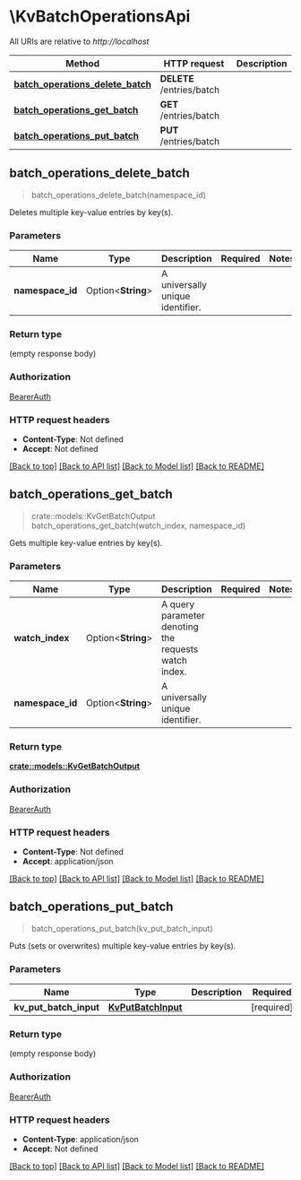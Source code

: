 # \KvBatchOperationsApi

All URIs are relative to *http://localhost*

Method | HTTP request | Description
------------- | ------------- | -------------
[**batch_operations_delete_batch**](KvBatchOperationsApi.md#batch_operations_delete_batch) | **DELETE** /entries/batch | 
[**batch_operations_get_batch**](KvBatchOperationsApi.md#batch_operations_get_batch) | **GET** /entries/batch | 
[**batch_operations_put_batch**](KvBatchOperationsApi.md#batch_operations_put_batch) | **PUT** /entries/batch | 



## batch_operations_delete_batch

> batch_operations_delete_batch(namespace_id)


Deletes multiple key-value entries by key(s).

### Parameters


Name | Type | Description  | Required | Notes
------------- | ------------- | ------------- | ------------- | -------------
**namespace_id** | Option<**String**> | A universally unique identifier. |  |

### Return type

 (empty response body)

### Authorization

[BearerAuth](../README.md#BearerAuth)

### HTTP request headers

- **Content-Type**: Not defined
- **Accept**: Not defined

[[Back to top]](#) [[Back to API list]](../README.md#documentation-for-api-endpoints) [[Back to Model list]](../README.md#documentation-for-models) [[Back to README]](../README.md)


## batch_operations_get_batch

> crate::models::KvGetBatchOutput batch_operations_get_batch(watch_index, namespace_id)


Gets multiple key-value entries by key(s).

### Parameters


Name | Type | Description  | Required | Notes
------------- | ------------- | ------------- | ------------- | -------------
**watch_index** | Option<**String**> | A query parameter denoting the requests watch index. |  |
**namespace_id** | Option<**String**> | A universally unique identifier. |  |

### Return type

[**crate::models::KvGetBatchOutput**](KvGetBatchOutput.md)

### Authorization

[BearerAuth](../README.md#BearerAuth)

### HTTP request headers

- **Content-Type**: Not defined
- **Accept**: application/json

[[Back to top]](#) [[Back to API list]](../README.md#documentation-for-api-endpoints) [[Back to Model list]](../README.md#documentation-for-models) [[Back to README]](../README.md)


## batch_operations_put_batch

> batch_operations_put_batch(kv_put_batch_input)


Puts (sets or overwrites) multiple key-value entries by key(s).

### Parameters


Name | Type | Description  | Required | Notes
------------- | ------------- | ------------- | ------------- | -------------
**kv_put_batch_input** | [**KvPutBatchInput**](KvPutBatchInput.md) |  | [required] |

### Return type

 (empty response body)

### Authorization

[BearerAuth](../README.md#BearerAuth)

### HTTP request headers

- **Content-Type**: application/json
- **Accept**: Not defined

[[Back to top]](#) [[Back to API list]](../README.md#documentation-for-api-endpoints) [[Back to Model list]](../README.md#documentation-for-models) [[Back to README]](../README.md)

